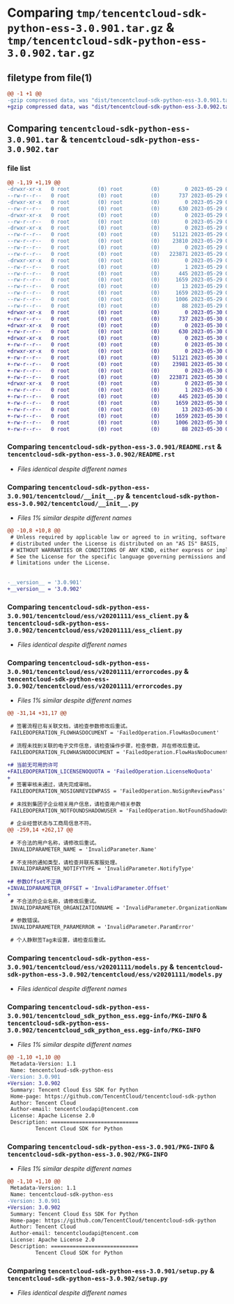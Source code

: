 # Comparing `tmp/tencentcloud-sdk-python-ess-3.0.901.tar.gz` & `tmp/tencentcloud-sdk-python-ess-3.0.902.tar.gz`

## filetype from file(1)

```diff
@@ -1 +1 @@
-gzip compressed data, was "dist/tencentcloud-sdk-python-ess-3.0.901.tar", last modified: Mon May 29 02:27:39 2023, max compression
+gzip compressed data, was "dist/tencentcloud-sdk-python-ess-3.0.902.tar", last modified: Tue May 30 00:23:14 2023, max compression
```

## Comparing `tencentcloud-sdk-python-ess-3.0.901.tar` & `tencentcloud-sdk-python-ess-3.0.902.tar`

### file list

```diff
@@ -1,19 +1,19 @@
-drwxr-xr-x   0 root         (0) root         (0)        0 2023-05-29 02:27:39.000000 tencentcloud-sdk-python-ess-3.0.901/
--rw-r--r--   0 root         (0) root         (0)      737 2023-05-29 02:27:39.000000 tencentcloud-sdk-python-ess-3.0.901/README.rst
-drwxr-xr-x   0 root         (0) root         (0)        0 2023-05-29 02:27:39.000000 tencentcloud-sdk-python-ess-3.0.901/tencentcloud/
--rw-r--r--   0 root         (0) root         (0)      630 2023-05-29 02:27:39.000000 tencentcloud-sdk-python-ess-3.0.901/tencentcloud/__init__.py
-drwxr-xr-x   0 root         (0) root         (0)        0 2023-05-29 02:27:39.000000 tencentcloud-sdk-python-ess-3.0.901/tencentcloud/ess/
--rw-r--r--   0 root         (0) root         (0)        0 2023-05-29 02:27:39.000000 tencentcloud-sdk-python-ess-3.0.901/tencentcloud/ess/__init__.py
-drwxr-xr-x   0 root         (0) root         (0)        0 2023-05-29 02:27:39.000000 tencentcloud-sdk-python-ess-3.0.901/tencentcloud/ess/v20201111/
--rw-r--r--   0 root         (0) root         (0)    51121 2023-05-29 02:27:39.000000 tencentcloud-sdk-python-ess-3.0.901/tencentcloud/ess/v20201111/ess_client.py
--rw-r--r--   0 root         (0) root         (0)    23810 2023-05-29 02:27:39.000000 tencentcloud-sdk-python-ess-3.0.901/tencentcloud/ess/v20201111/errorcodes.py
--rw-r--r--   0 root         (0) root         (0)        0 2023-05-29 02:27:39.000000 tencentcloud-sdk-python-ess-3.0.901/tencentcloud/ess/v20201111/__init__.py
--rw-r--r--   0 root         (0) root         (0)   223871 2023-05-29 02:27:39.000000 tencentcloud-sdk-python-ess-3.0.901/tencentcloud/ess/v20201111/models.py
-drwxr-xr-x   0 root         (0) root         (0)        0 2023-05-29 02:27:39.000000 tencentcloud-sdk-python-ess-3.0.901/tencentcloud_sdk_python_ess.egg-info/
--rw-r--r--   0 root         (0) root         (0)        1 2023-05-29 02:27:39.000000 tencentcloud-sdk-python-ess-3.0.901/tencentcloud_sdk_python_ess.egg-info/dependency_links.txt
--rw-r--r--   0 root         (0) root         (0)      445 2023-05-29 02:27:39.000000 tencentcloud-sdk-python-ess-3.0.901/tencentcloud_sdk_python_ess.egg-info/SOURCES.txt
--rw-r--r--   0 root         (0) root         (0)     1659 2023-05-29 02:27:39.000000 tencentcloud-sdk-python-ess-3.0.901/tencentcloud_sdk_python_ess.egg-info/PKG-INFO
--rw-r--r--   0 root         (0) root         (0)       13 2023-05-29 02:27:39.000000 tencentcloud-sdk-python-ess-3.0.901/tencentcloud_sdk_python_ess.egg-info/top_level.txt
--rw-r--r--   0 root         (0) root         (0)     1659 2023-05-29 02:27:39.000000 tencentcloud-sdk-python-ess-3.0.901/PKG-INFO
--rw-r--r--   0 root         (0) root         (0)     1006 2023-05-29 02:27:39.000000 tencentcloud-sdk-python-ess-3.0.901/setup.py
--rw-r--r--   0 root         (0) root         (0)       88 2023-05-29 02:27:39.000000 tencentcloud-sdk-python-ess-3.0.901/setup.cfg
+drwxr-xr-x   0 root         (0) root         (0)        0 2023-05-30 00:23:14.000000 tencentcloud-sdk-python-ess-3.0.902/
+-rw-r--r--   0 root         (0) root         (0)      737 2023-05-30 00:23:14.000000 tencentcloud-sdk-python-ess-3.0.902/README.rst
+drwxr-xr-x   0 root         (0) root         (0)        0 2023-05-30 00:23:14.000000 tencentcloud-sdk-python-ess-3.0.902/tencentcloud/
+-rw-r--r--   0 root         (0) root         (0)      630 2023-05-30 00:23:14.000000 tencentcloud-sdk-python-ess-3.0.902/tencentcloud/__init__.py
+drwxr-xr-x   0 root         (0) root         (0)        0 2023-05-30 00:23:14.000000 tencentcloud-sdk-python-ess-3.0.902/tencentcloud/ess/
+-rw-r--r--   0 root         (0) root         (0)        0 2023-05-30 00:23:14.000000 tencentcloud-sdk-python-ess-3.0.902/tencentcloud/ess/__init__.py
+drwxr-xr-x   0 root         (0) root         (0)        0 2023-05-30 00:23:14.000000 tencentcloud-sdk-python-ess-3.0.902/tencentcloud/ess/v20201111/
+-rw-r--r--   0 root         (0) root         (0)    51121 2023-05-30 00:23:14.000000 tencentcloud-sdk-python-ess-3.0.902/tencentcloud/ess/v20201111/ess_client.py
+-rw-r--r--   0 root         (0) root         (0)    23981 2023-05-30 00:23:14.000000 tencentcloud-sdk-python-ess-3.0.902/tencentcloud/ess/v20201111/errorcodes.py
+-rw-r--r--   0 root         (0) root         (0)        0 2023-05-30 00:23:14.000000 tencentcloud-sdk-python-ess-3.0.902/tencentcloud/ess/v20201111/__init__.py
+-rw-r--r--   0 root         (0) root         (0)   223871 2023-05-30 00:23:14.000000 tencentcloud-sdk-python-ess-3.0.902/tencentcloud/ess/v20201111/models.py
+drwxr-xr-x   0 root         (0) root         (0)        0 2023-05-30 00:23:14.000000 tencentcloud-sdk-python-ess-3.0.902/tencentcloud_sdk_python_ess.egg-info/
+-rw-r--r--   0 root         (0) root         (0)        1 2023-05-30 00:23:14.000000 tencentcloud-sdk-python-ess-3.0.902/tencentcloud_sdk_python_ess.egg-info/dependency_links.txt
+-rw-r--r--   0 root         (0) root         (0)      445 2023-05-30 00:23:14.000000 tencentcloud-sdk-python-ess-3.0.902/tencentcloud_sdk_python_ess.egg-info/SOURCES.txt
+-rw-r--r--   0 root         (0) root         (0)     1659 2023-05-30 00:23:14.000000 tencentcloud-sdk-python-ess-3.0.902/tencentcloud_sdk_python_ess.egg-info/PKG-INFO
+-rw-r--r--   0 root         (0) root         (0)       13 2023-05-30 00:23:14.000000 tencentcloud-sdk-python-ess-3.0.902/tencentcloud_sdk_python_ess.egg-info/top_level.txt
+-rw-r--r--   0 root         (0) root         (0)     1659 2023-05-30 00:23:14.000000 tencentcloud-sdk-python-ess-3.0.902/PKG-INFO
+-rw-r--r--   0 root         (0) root         (0)     1006 2023-05-30 00:23:14.000000 tencentcloud-sdk-python-ess-3.0.902/setup.py
+-rw-r--r--   0 root         (0) root         (0)       88 2023-05-30 00:23:14.000000 tencentcloud-sdk-python-ess-3.0.902/setup.cfg
```

### Comparing `tencentcloud-sdk-python-ess-3.0.901/README.rst` & `tencentcloud-sdk-python-ess-3.0.902/README.rst`

 * *Files identical despite different names*

### Comparing `tencentcloud-sdk-python-ess-3.0.901/tencentcloud/__init__.py` & `tencentcloud-sdk-python-ess-3.0.902/tencentcloud/__init__.py`

 * *Files 1% similar despite different names*

```diff
@@ -10,8 +10,8 @@
 # Unless required by applicable law or agreed to in writing, software
 # distributed under the License is distributed on an "AS IS" BASIS,
 # WITHOUT WARRANTIES OR CONDITIONS OF ANY KIND, either express or implied.
 # See the License for the specific language governing permissions and
 # limitations under the License.
 
 
-__version__ = '3.0.901'
+__version__ = '3.0.902'
```

### Comparing `tencentcloud-sdk-python-ess-3.0.901/tencentcloud/ess/v20201111/ess_client.py` & `tencentcloud-sdk-python-ess-3.0.902/tencentcloud/ess/v20201111/ess_client.py`

 * *Files identical despite different names*

### Comparing `tencentcloud-sdk-python-ess-3.0.901/tencentcloud/ess/v20201111/errorcodes.py` & `tencentcloud-sdk-python-ess-3.0.902/tencentcloud/ess/v20201111/errorcodes.py`

 * *Files 1% similar despite different names*

```diff
@@ -31,14 +31,17 @@
 
 # 签署流程已有关联文档，请检查参数修改后重试。
 FAILEDOPERATION_FLOWHASDOCUMENT = 'FailedOperation.FlowHasDocument'
 
 # 流程未找到关联的电子文件信息，请检查操作步骤，检查参数，并在修改后重试。
 FAILEDOPERATION_FLOWHASNODOCUMENT = 'FailedOperation.FlowHasNoDocument'
 
+# 当前无可用的许可
+FAILEDOPERATION_LICENSENOQUOTA = 'FailedOperation.LicenseNoQuota'
+
 # 签署审核未通过，请先完成审核。
 FAILEDOPERATION_NOSIGNREVIEWPASS = 'FailedOperation.NoSignReviewPass'
 
 # 未找到集团子企业相关用户信息，请检查用户相关参数
 FAILEDOPERATION_NOTFOUNDSHADOWUSER = 'FailedOperation.NotFoundShadowUser'
 
 # 企业经营状态与工商局信息不符。
@@ -259,14 +262,17 @@
 
 # 不合法的用户名称，请修改后重试。
 INVALIDPARAMETER_NAME = 'InvalidParameter.Name'
 
 # 不支持的通知类型，请检查并联系客服处理。
 INVALIDPARAMETER_NOTIFYTYPE = 'InvalidParameter.NotifyType'
 
+# 参数Offset不正确
+INVALIDPARAMETER_OFFSET = 'InvalidParameter.Offset'
+
 # 不合法的企业名称，请修改后重试。
 INVALIDPARAMETER_ORGANIZATIONNAME = 'InvalidParameter.OrganizationName'
 
 # 参数错误。
 INVALIDPARAMETER_PARAMERROR = 'InvalidParameter.ParamError'
 
 # 个人静默签Tag未设置，请检查后重试。
```

### Comparing `tencentcloud-sdk-python-ess-3.0.901/tencentcloud/ess/v20201111/models.py` & `tencentcloud-sdk-python-ess-3.0.902/tencentcloud/ess/v20201111/models.py`

 * *Files identical despite different names*

### Comparing `tencentcloud-sdk-python-ess-3.0.901/tencentcloud_sdk_python_ess.egg-info/PKG-INFO` & `tencentcloud-sdk-python-ess-3.0.902/tencentcloud_sdk_python_ess.egg-info/PKG-INFO`

 * *Files 1% similar despite different names*

```diff
@@ -1,10 +1,10 @@
 Metadata-Version: 1.1
 Name: tencentcloud-sdk-python-ess
-Version: 3.0.901
+Version: 3.0.902
 Summary: Tencent Cloud Ess SDK for Python
 Home-page: https://github.com/TencentCloud/tencentcloud-sdk-python
 Author: Tencent Cloud
 Author-email: tencentcloudapi@tencent.com
 License: Apache License 2.0
 Description: ============================
         Tencent Cloud SDK for Python
```

### Comparing `tencentcloud-sdk-python-ess-3.0.901/PKG-INFO` & `tencentcloud-sdk-python-ess-3.0.902/PKG-INFO`

 * *Files 1% similar despite different names*

```diff
@@ -1,10 +1,10 @@
 Metadata-Version: 1.1
 Name: tencentcloud-sdk-python-ess
-Version: 3.0.901
+Version: 3.0.902
 Summary: Tencent Cloud Ess SDK for Python
 Home-page: https://github.com/TencentCloud/tencentcloud-sdk-python
 Author: Tencent Cloud
 Author-email: tencentcloudapi@tencent.com
 License: Apache License 2.0
 Description: ============================
         Tencent Cloud SDK for Python
```

### Comparing `tencentcloud-sdk-python-ess-3.0.901/setup.py` & `tencentcloud-sdk-python-ess-3.0.902/setup.py`

 * *Files identical despite different names*

